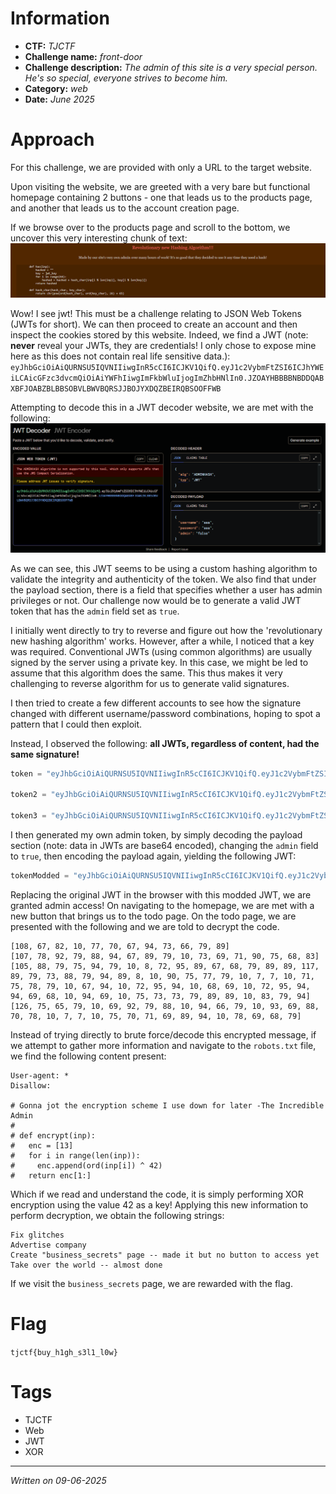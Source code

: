 # Information
- **CTF:** *TJCTF*
- **Challenge name:** *front-door*
- **Challenge description:** *The admin of this site is a very special person. He's so special, everyone strives to become him.*
- **Category:** *web*
- **Date:** *June 2025*
# Approach
For this challenge, we are provided with only a URL to the target website.

Upon visiting the website, we are greeted with a very bare but functional homepage containing 2 buttons - one that leads us to the products page, and another that leads us to the account creation page.

If we browse over to the products page and scroll to the bottom, we uncover this very interesting chunk of text:
![hash algorithm](hashAlgo.png)

Wow! I see jwt! This must be a challenge relating to JSON Web Tokens (JWTs for short). We can then proceed to create an account and then inspect the cookies stored by this website. Indeed, we find a JWT (note: **never** reveal your JWTs, they are credentials! I only chose to expose mine here as this does not contain real life sensitive data.): `eyJhbGciOiAiQURNSU5IQVNIIiwgInR5cCI6ICJKV1QifQ.eyJ1c2VybmFtZSI6ICJhYWEiLCAicGFzc3dvcmQiOiAiYWFhIiwgImFkbWluIjogImZhbHNlIn0.JZOAYHBBBBNBDDQABXBFJOABZBLBBSOBVLBWVBQRSJJBOJYXDQZBEIRQBSOOFFWB`

Attempting to decode this in a JWT decoder website, we are met with the following:
![decoded jwt](jwt.png)

As we can see, this JWT seems to be using a custom hashing algorithm to validate the integrity and authenticity of the token. We also find that under the payload section, there is a field that specifies whether a user has admin privileges or not. Our challenge now would be to generate a valid JWT token that has the `admin` field set as `true`.

I initially went directly to try to reverse and figure out how the 'revolutionary new hashing algorithm' works. However, after a while, I noticed that a key was required. Conventional JWTs (using common algorithms) are usually signed by the server using a private key. In this case, we might be led to assume that this algorithm does the same. This thus makes it very challenging to reverse algorithm for us to generate valid signatures.

I then tried to create a few different accounts to see how the signature changed with different username/password combinations, hoping to spot a pattern that I could then exploit.

Instead, I observed the following: **all JWTs, regardless of content, had the same signature!**
```python
token = "eyJhbGciOiAiQURNSU5IQVNIIiwgInR5cCI6ICJKV1QifQ.eyJ1c2VybmFtZSI6ICIxIiwgInBhc3N3b3JkIjogInF3ZXF3ZSIsICJhZG1pbiI6ICJmYWxzZSJ9.JZOAYHBBBBNBDDQABXBFJOABZBLBBSOBVLBWVBQRSJJBOJYXDQZBEIRQBSOOFFWB"

token2 = "eyJhbGciOiAiQURNSU5IQVNIIiwgInR5cCI6ICJKV1QifQ.eyJ1c2VybmFtZSI6ICJhIiwgInBhc3N3b3JkIjogImEiLCAiYWRtaW4iOiAiZmFsc2UifQ.JZOAYHBBBBNBDDQABXBFJOABZBLBBSOBVLBWVBQRSJJBOJYXDQZBEIRQBSOOFFWB"

token3 = "eyJhbGciOiAiQURNSU5IQVNIIiwgInR5cCI6ICJKV1QifQ.eyJ1c2VybmFtZSI6ICIxMjQxMjEyIiwgInBhc3N3b3JkIjogImhlaGVoZWhlaCIsICJhZG1pbiI6ICJmYWxzZSJ9.JZOAYHBBBBNBDDQABXBFJOABZBLBBSOBVLBWVBQRSJJBOJYXDQZBEIRQBSOOFFWB"
```

I then generated my own admin token, by simply decoding the payload section (note: data in JWTs are base64 encoded), changing the `admin` field to `true`, then encoding the payload again, yielding the following JWT:
```python
tokenModded = "eyJhbGciOiAiQURNSU5IQVNIIiwgInR5cCI6ICJKV1QifQ.eyJ1c2VybmFtZSI6ICIxIiwgInBhc3N3b3JkIjogInF3ZXF3ZSIsICJhZG1pbiI6ICJ0cnVlIn0=.JZOAYHBBBBNBDDQABXBFJOABZBLBBSOBVLBWVBQRSJJBOJYXDQZBEIRQBSOOFFWB" #Correct token
```

Replacing the original JWT in the browser with this modded JWT, we are granted admin access! On navigating to the homepage, we are met with a new button that brings us to the todo page. On the todo page, we are presented with the following and we are told to decrypt the code.
```
[108, 67, 82, 10, 77, 70, 67, 94, 73, 66, 79, 89]  
[107, 78, 92, 79, 88, 94, 67, 89, 79, 10, 73, 69, 71, 90, 75, 68, 83]  
[105, 88, 79, 75, 94, 79, 10, 8, 72, 95, 89, 67, 68, 79, 89, 89, 117, 89, 79, 73, 88, 79, 94, 89, 8, 10, 90, 75, 77, 79, 10, 7, 7, 10, 71, 75, 78, 79, 10, 67, 94, 10, 72, 95, 94, 10, 68, 69, 10, 72, 95, 94, 94, 69, 68, 10, 94, 69, 10, 75, 73, 73, 79, 89, 89, 10, 83, 79, 94]  
[126, 75, 65, 79, 10, 69, 92, 79, 88, 10, 94, 66, 79, 10, 93, 69, 88, 70, 78, 10, 7, 7, 10, 75, 70, 71, 69, 89, 94, 10, 78, 69, 68, 79]
```

Instead of trying directly to brute force/decode this encrypted message, if we attempt to gather more information and navigate to the `robots.txt` file, we find the following content present:
```
User-agent: * 
Disallow: 

# Gonna jot the encryption scheme I use down for later -The Incredible Admin
#
# def encrypt(inp):
#   enc = [13]
#   for i in range(len(inp)):
#     enc.append(ord(inp[i]) ^ 42)
#   return enc[1:]
```

Which if we read and understand the code, it is simply performing XOR encryption using the value 42 as a key! Applying this new information to perform decryption, we obtain the following strings:
```
Fix glitches
Advertise company
Create "business_secrets" page -- made it but no button to access yet
Take over the world -- almost done
```

If we visit the `business_secrets` page, we are rewarded with the flag.
# Flag
```tjctf{buy_h1gh_s3l1_l0w}```
# Tags
- TJCTF
- Web
- JWT
- XOR
---
*Written on 09-06-2025*

